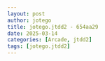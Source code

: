 ```yaml
---
layout: post
author: jotego
title: jotego.jtdd2 - 654aa29
date: 2025-03-14
categories: [Arcade, jtdd2]
tags: [jotego.jtdd2]
---
```


